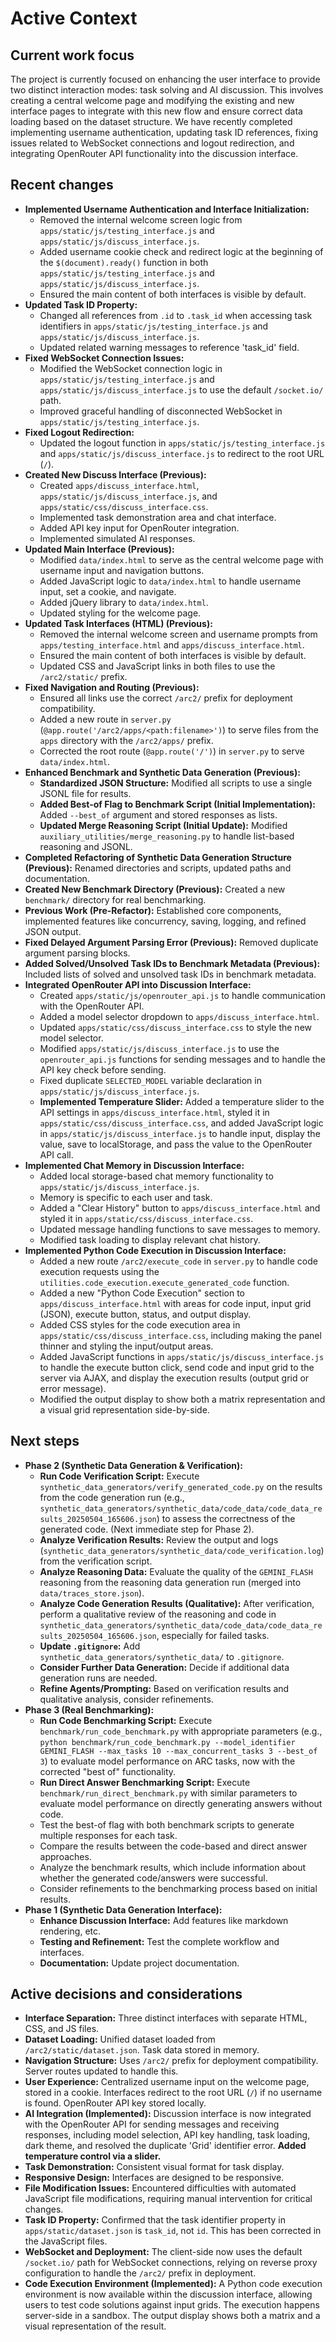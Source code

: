 # Active Context
## Current work focus

The project is currently focused on enhancing the user interface to provide two distinct interaction modes: task solving and AI discussion. This involves creating a central welcome page and modifying the existing and new interface pages to integrate with this new flow and ensure correct data loading based on the dataset structure. We have recently completed implementing username authentication, updating task ID references, fixing issues related to WebSocket connections and logout redirection, and integrating OpenRouter API functionality into the discussion interface.

## Recent changes

*   **Implemented Username Authentication and Interface Initialization:**
    *   Removed the internal welcome screen logic from `apps/static/js/testing_interface.js` and `apps/static/js/discuss_interface.js`.
    *   Added username cookie check and redirect logic at the beginning of the `$(document).ready()` function in both `apps/static/js/testing_interface.js` and `apps/static/js/discuss_interface.js`.
    *   Ensured the main content of both interfaces is visible by default.
*   **Updated Task ID Property:**
    *   Changed all references from `.id` to `.task_id` when accessing task identifiers in `apps/static/js/testing_interface.js` and `apps/static/js/discuss_interface.js`.
    *   Updated related warning messages to reference 'task_id' field.
*   **Fixed WebSocket Connection Issues:**
    *   Modified the WebSocket connection logic in `apps/static/js/testing_interface.js` and `apps/static/js/discuss_interface.js` to use the default `/socket.io/` path.
    *   Improved graceful handling of disconnected WebSocket in `apps/static/js/testing_interface.js`.
*   **Fixed Logout Redirection:**
    *   Updated the logout function in `apps/static/js/testing_interface.js` and `apps/static/js/discuss_interface.js` to redirect to the root URL (`/`).
*   **Created New Discuss Interface (Previous):**
    *   Created `apps/discuss_interface.html`, `apps/static/js/discuss_interface.js`, and `apps/static/css/discuss_interface.css`.
    *   Implemented task demonstration area and chat interface.
    *   Added API key input for OpenRouter integration.
    *   Implemented simulated AI responses.
*   **Updated Main Interface (Previous):**
    *   Modified `data/index.html` to serve as the central welcome page with username input and navigation buttons.
    *   Added JavaScript logic to `data/index.html` to handle username input, set a cookie, and navigate.
    *   Added jQuery library to `data/index.html`.
    *   Updated styling for the welcome page.
*   **Updated Task Interfaces (HTML) (Previous):**
    *   Removed the internal welcome screen and username prompts from `apps/testing_interface.html` and `apps/discuss_interface.html`.
    *   Ensured the main content of both interfaces is visible by default.
    *   Updated CSS and JavaScript links in both files to use the `/arc2/static/` prefix.
*   **Fixed Navigation and Routing (Previous):**
    *   Ensured all links use the correct `/arc2/` prefix for deployment compatibility.
    *   Added a new route in `server.py` (`@app.route('/arc2/apps/<path:filename>')`) to serve files from the `apps` directory with the `/arc2/apps/` prefix.
    *   Corrected the root route (`@app.route('/')`) in `server.py` to serve `data/index.html`.
*   **Enhanced Benchmark and Synthetic Data Generation (Previous):**
    *   **Standardized JSON Structure:** Modified all scripts to use a single JSONL file for results.
    *   **Added Best-of Flag to Benchmark Script (Initial Implementation):** Added `--best_of` argument and stored responses as lists.
    *   **Updated Merge Reasoning Script (Initial Update):** Modified `auxiliary_utilities/merge_reasoning.py` to handle list-based reasoning and JSONL.
*   **Completed Refactoring of Synthetic Data Generation Structure (Previous):** Renamed directories and scripts, updated paths and documentation.
*   **Created New Benchmark Directory (Previous):** Created a new `benchmark/` directory for real benchmarking.
*   **Previous Work (Pre-Refactor):** Established core components, implemented features like concurrency, saving, logging, and refined JSON output.
*   **Fixed Delayed Argument Parsing Error (Previous):** Removed duplicate argument parsing blocks.
*   **Added Solved/Unsolved Task IDs to Benchmark Metadata (Previous):** Included lists of solved and unsolved task IDs in benchmark metadata.
*   **Integrated OpenRouter API into Discussion Interface:**
    *   Created `apps/static/js/openrouter_api.js` to handle communication with the OpenRouter API.
    *   Added a model selector dropdown to `apps/discuss_interface.html`.
    *   Updated `apps/static/css/discuss_interface.css` to style the new model selector.
    *   Modified `apps/static/js/discuss_interface.js` to use the `openrouter_api.js` functions for sending messages and to handle the API key check before sending.
    *   Fixed duplicate `SELECTED_MODEL` variable declaration in `apps/static/js/discuss_interface.js`.
    *   **Implemented Temperature Slider:** Added a temperature slider to the API settings in `apps/discuss_interface.html`, styled it in `apps/static/css/discuss_interface.css`, and added JavaScript logic in `apps/static/js/discuss_interface.js` to handle input, display the value, save to localStorage, and pass the value to the OpenRouter API call.
*   **Implemented Chat Memory in Discussion Interface:**
    *   Added local storage-based chat memory functionality to `apps/static/js/discuss_interface.js`.
    *   Memory is specific to each user and task.
    *   Added a "Clear History" button to `apps/discuss_interface.html` and styled it in `apps/static/css/discuss_interface.css`.
    *   Updated message handling functions to save messages to memory.
    *   Modified task loading to display relevant chat history.
*   **Implemented Python Code Execution in Discussion Interface:**
    *   Added a new route `/arc2/execute_code` in `server.py` to handle code execution requests using the `utilities.code_execution.execute_generated_code` function.
    *   Added a new "Python Code Execution" section to `apps/discuss_interface.html` with areas for code input, input grid (JSON), execute button, status, and output display.
    *   Added CSS styles for the code execution area in `apps/static/css/discuss_interface.css`, including making the panel thinner and styling the input/output areas.
    *   Added JavaScript functions in `apps/static/js/discuss_interface.js` to handle the execute button click, send code and input grid to the server via AJAX, and display the execution results (output grid or error message).
    *   Modified the output display to show both a matrix representation and a visual grid representation side-by-side.

## Next steps

*   **Phase 2 (Synthetic Data Generation & Verification):**
    *   **Run Code Verification Script:** Execute `synthetic_data_generators/verify_generated_code.py` on the results from the code generation run (e.g., `synthetic_data_generators/synthetic_data/code_data/code_data_results_20250504_165606.json`) to assess the correctness of the generated code. (Next immediate step for Phase 2).
    *   **Analyze Verification Results:** Review the output and logs (`synthetic_data_generators/synthetic_data/code_verification.log`) from the verification script.
    *   **Analyze Reasoning Data:** Evaluate the quality of the `GEMINI_FLASH` reasoning from the reasoning data generation run (merged into `data/traces_store.json`).
    *   **Analyze Code Generation Results (Qualitative):** After verification, perform a qualitative review of the reasoning and code in `synthetic_data_generators/synthetic_data/code_data/code_data_results_20250504_165606.json`, especially for failed tasks.
    *   **Update `.gitignore`:** Add `synthetic_data_generators/synthetic_data/` to `.gitignore`.
    *   **Consider Further Data Generation:** Decide if additional data generation runs are needed.
    *   **Refine Agents/Prompting:** Based on verification results and qualitative analysis, consider refinements.
*   **Phase 3 (Real Benchmarking):**
    *   **Run Code Benchmarking Script:** Execute `benchmark/run_code_benchmark.py` with appropriate parameters (e.g., `python benchmark/run_code_benchmark.py --model_identifier GEMINI_FLASH --max_tasks 10 --max_concurrent_tasks 3 --best_of 3`) to evaluate model performance on ARC tasks, now with the corrected "best of" functionality.
    *   **Run Direct Answer Benchmarking Script:** Execute `benchmark/run_direct_benchmark.py` with similar parameters to evaluate model performance on directly generating answers without code.
    *   Test the best-of flag with both benchmark scripts to generate multiple responses for each task.
    *   Compare the results between the code-based and direct answer approaches.
    *   Analyze the benchmark results, which include information about whether the generated code/answers were successful.
    *   Consider refinements to the benchmarking process based on initial results.
*   **Phase 1 (Synthetic Data Generation Interface):**
    *   **Enhance Discussion Interface:** Add features like markdown rendering, etc.
    *   **Testing and Refinement:** Test the complete workflow and interfaces.
    *   **Documentation:** Update project documentation.

## Active decisions and considerations

*   **Interface Separation:** Three distinct interfaces with separate HTML, CSS, and JS files.
*   **Dataset Loading:** Unified dataset loaded from `/arc2/static/dataset.json`. Task data stored in memory.
*   **Navigation Structure:** Uses `/arc2/` prefix for deployment compatibility. Server routes updated to handle this.
*   **User Experience:** Centralized username input on the welcome page, stored in a cookie. Interfaces redirect to the root URL (`/`) if no username is found. OpenRouter API key stored locally.
*   **AI Integration (Implemented):** Discussion interface is now integrated with the OpenRouter API for sending messages and receiving responses, including model selection, API key handling, task loading, dark theme, and resolved the duplicate 'Grid' identifier error. **Added temperature control via a slider.**
*   **Task Demonstration:** Consistent visual format for task display.
*   **Responsive Design:** Interfaces are designed to be responsive.
*   **File Modification Issues:** Encountered difficulties with automated JavaScript file modifications, requiring manual intervention for critical changes.
*   **Task ID Property:** Confirmed that the task identifier property in `apps/static/dataset.json` is `task_id`, not `id`. This has been corrected in the JavaScript files.
*   **WebSocket and Deployment:** The client-side now uses the default `/socket.io/` path for WebSocket connections, relying on reverse proxy configuration to handle the `/arc2/` prefix in deployment.
*   **Code Execution Environment (Implemented):** A Python code execution environment is now available within the discussion interface, allowing users to test code solutions against input grids. The execution happens server-side in a sandbox. The output display shows both a matrix and a visual representation of the result.
